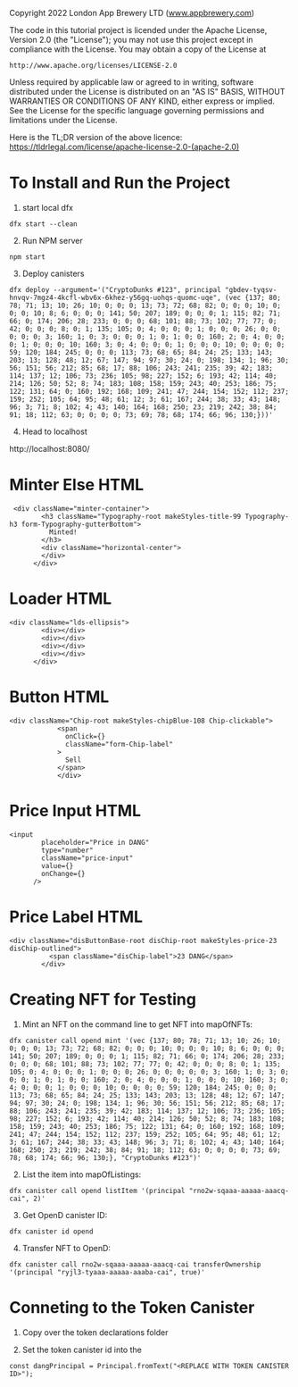 Copyright 2022 London App Brewery LTD (www.appbrewery.com)

The code in this tutorial project is licended under the Apache License, Version 2.0 (the "License");
you may not use this project except in compliance with the License.
You may obtain a copy of the License at

    http://www.apache.org/licenses/LICENSE-2.0

Unless required by applicable law or agreed to in writing, software
distributed under the License is distributed on an "AS IS" BASIS,
WITHOUT WARRANTIES OR CONDITIONS OF ANY KIND, either express or implied.
See the License for the specific language governing permissions and
limitations under the License.

Here is the TL;DR version of the above licence:
https://tldrlegal.com/license/apache-license-2.0-(apache-2.0)

# To Install and Run the Project

1. start local dfx

```
dfx start --clean
```

2. Run NPM server

```
npm start
```

3. Deploy canisters

```
dfx deploy --argument='("CryptoDunks #123", principal "gbdev-tyqsv-hnvqv-7mgz4-4kcfl-wbv6x-6khez-y56gq-uohqs-quomc-uqe", (vec {137; 80; 78; 71; 13; 10; 26; 10; 0; 0; 0; 13; 73; 72; 68; 82; 0; 0; 0; 10; 0; 0; 0; 10; 8; 6; 0; 0; 0; 141; 50; 207; 189; 0; 0; 0; 1; 115; 82; 71; 66; 0; 174; 206; 28; 233; 0; 0; 0; 68; 101; 88; 73; 102; 77; 77; 0; 42; 0; 0; 0; 8; 0; 1; 135; 105; 0; 4; 0; 0; 0; 1; 0; 0; 0; 26; 0; 0; 0; 0; 0; 3; 160; 1; 0; 3; 0; 0; 0; 1; 0; 1; 0; 0; 160; 2; 0; 4; 0; 0; 0; 1; 0; 0; 0; 10; 160; 3; 0; 4; 0; 0; 0; 1; 0; 0; 0; 10; 0; 0; 0; 0; 59; 120; 184; 245; 0; 0; 0; 113; 73; 68; 65; 84; 24; 25; 133; 143; 203; 13; 128; 48; 12; 67; 147; 94; 97; 30; 24; 0; 198; 134; 1; 96; 30; 56; 151; 56; 212; 85; 68; 17; 88; 106; 243; 241; 235; 39; 42; 183; 114; 137; 12; 106; 73; 236; 105; 98; 227; 152; 6; 193; 42; 114; 40; 214; 126; 50; 52; 8; 74; 183; 108; 158; 159; 243; 40; 253; 186; 75; 122; 131; 64; 0; 160; 192; 168; 109; 241; 47; 244; 154; 152; 112; 237; 159; 252; 105; 64; 95; 48; 61; 12; 3; 61; 167; 244; 38; 33; 43; 148; 96; 3; 71; 8; 102; 4; 43; 140; 164; 168; 250; 23; 219; 242; 38; 84; 91; 18; 112; 63; 0; 0; 0; 0; 73; 69; 78; 68; 174; 66; 96; 130;}))'
```

4. Head to localhost

http://localhost:8080/

# Minter Else HTML

```
 <div className="minter-container">
        <h3 className="Typography-root makeStyles-title-99 Typography-h3 form-Typography-gutterBottom">
          Minted!
        </h3>
        <div className="horizontal-center">
        </div>
      </div>

```

# Loader HTML

```
<div className="lds-ellipsis">
        <div></div>
        <div></div>
        <div></div>
        <div></div>
      </div>
```

# Button HTML

```
<div className="Chip-root makeStyles-chipBlue-108 Chip-clickable">
            <span
              onClick={}
              className="form-Chip-label"
            >
              Sell
            </span>
            </div>
```

# Price Input HTML

```
<input
        placeholder="Price in DANG"
        type="number"
        className="price-input"
        value={}
        onChange={}
      />
```

# Price Label HTML

```
<div className="disButtonBase-root disChip-root makeStyles-price-23 disChip-outlined">
          <span className="disChip-label">23 DANG</span>
        </div>
```

# Creating NFT for Testing

1. Mint an NFT on the command line to get NFT into mapOfNFTs:

```
dfx canister call opend mint '(vec {137; 80; 78; 71; 13; 10; 26; 10; 0; 0; 0; 13; 73; 72; 68; 82; 0; 0; 0; 10; 0; 0; 0; 10; 8; 6; 0; 0; 0; 141; 50; 207; 189; 0; 0; 0; 1; 115; 82; 71; 66; 0; 174; 206; 28; 233; 0; 0; 0; 68; 101; 88; 73; 102; 77; 77; 0; 42; 0; 0; 0; 8; 0; 1; 135; 105; 0; 4; 0; 0; 0; 1; 0; 0; 0; 26; 0; 0; 0; 0; 0; 3; 160; 1; 0; 3; 0; 0; 0; 1; 0; 1; 0; 0; 160; 2; 0; 4; 0; 0; 0; 1; 0; 0; 0; 10; 160; 3; 0; 4; 0; 0; 0; 1; 0; 0; 0; 10; 0; 0; 0; 0; 59; 120; 184; 245; 0; 0; 0; 113; 73; 68; 65; 84; 24; 25; 133; 143; 203; 13; 128; 48; 12; 67; 147; 94; 97; 30; 24; 0; 198; 134; 1; 96; 30; 56; 151; 56; 212; 85; 68; 17; 88; 106; 243; 241; 235; 39; 42; 183; 114; 137; 12; 106; 73; 236; 105; 98; 227; 152; 6; 193; 42; 114; 40; 214; 126; 50; 52; 8; 74; 183; 108; 158; 159; 243; 40; 253; 186; 75; 122; 131; 64; 0; 160; 192; 168; 109; 241; 47; 244; 154; 152; 112; 237; 159; 252; 105; 64; 95; 48; 61; 12; 3; 61; 167; 244; 38; 33; 43; 148; 96; 3; 71; 8; 102; 4; 43; 140; 164; 168; 250; 23; 219; 242; 38; 84; 91; 18; 112; 63; 0; 0; 0; 0; 73; 69; 78; 68; 174; 66; 96; 130;}, "CryptoDunks #123")'
```

2. List the item into mapOfListings:

```
dfx canister call opend listItem '(principal "rno2w-sqaaa-aaaaa-aaacq-cai", 2)'
```

3. Get OpenD canister ID:

```
dfx canister id opend
```

4. Transfer NFT to OpenD:

```
dfx canister call rno2w-sqaaa-aaaaa-aaacq-cai transferOwnership '(principal "ryjl3-tyaaa-aaaaa-aaaba-cai", true)'
```

# Conneting to the Token Canister

1. Copy over the token declarations folder

2. Set the token canister id into the <REPLACE WITH TOKEN CANISTER ID>

```
const dangPrincipal = Principal.fromText("<REPLACE WITH TOKEN CANISTER ID>");
```
